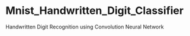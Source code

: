 # Mnist_Handwritten_Digit_Classifier
Handwritten Digit Recognition using Convolution Neural Network
